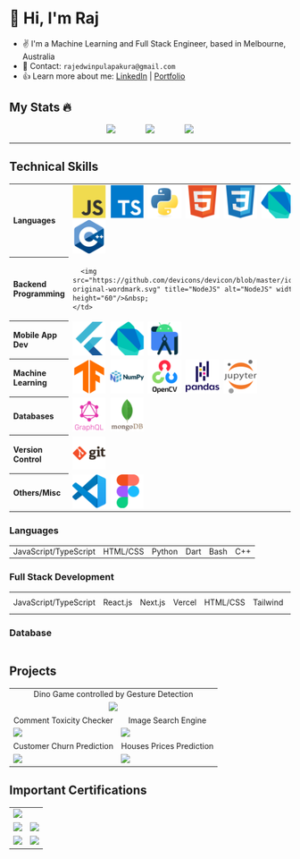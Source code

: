 # 👋 Hi, I'm Raj

- ✌️ I'm a Machine Learning and Full Stack Engineer, based in Melbourne, Australia
- 📨 Contact: `rajedwinpulapakura@gmail.com`
- 👍 Learn more about me: [LinkedIn](https://www.linkedin.com/in/raj-pulapakura-9b2348234/) | [Portfolio](https://www.rajpulapakura.com)

## My Stats 🔥
<div align="center">
<!--   <div> -->
    <img  src="https://github-readme-stats.vercel.app/api?username=raj-pulapakura&show_icons=true&theme=radical" />
    <img style="margin:0px 50px" width="350px" src="https://github-readme-stats.vercel.app/api/top-langs/?username=raj-pulapakura&layout=compact&theme=radical"/>
<!--   </div> -->
  <img src="https://github-readme-streak-stats.herokuapp.com/?user=raj-pulapakura&theme=radical" />
</div>

---


## Technical Skills

<table> 
  <tr>
    <th align="left">Languages</th>
    <td> 
      <img src="https://github.com/devicons/devicon/blob/master/icons/javascript/javascript-original.svg" title="JavaScript" alt="JavaScript" width="60" height="60"/>&nbsp;
      <img src="https://github.com/devicons/devicon/blob/master/icons/typescript/typescript-original.svg" title="TypeScript" alt="TypeScript" width="60" height="60"/>&nbsp;
        <img src="https://github.com/devicons/devicon/blob/master/icons/python/python-original.svg" title="Python3" alt="Python" width="60" height="60"/>&nbsp;
    <img src="https://github.com/devicons/devicon/blob/master/icons/html5/html5-original.svg" title="HTML" alt="HTML" width="60" height="60"/>&nbsp;
      <img src="https://github.com/devicons/devicon/blob/master/icons/css3/css3-original.svg" title="CSS" alt="CSS" width="60" height="60"/>&nbsp;
        <img src="https://github.com/devicons/devicon/blob/master/icons/dart/dart-original.svg" title="Dart" alt="Dart" width="60" height="60"/>&nbsp;
        <img src="https://github.com/devicons/devicon/blob/master/icons/bash/bash-original.svg" title="Bash" alt="Bash" width="60" height="60"/>&nbsp;
        <img src="https://github.com/devicons/devicon/blob/master/icons/cplusplus/cplusplus-original.svg" title="CSS" alt="CSS" width="60" height="60"/>&nbsp;
    </td>
  </tr>
  
        
  <tr>
    <th align="left">Backend Programming</th>
    <td> 

      <img src="https://github.com/devicons/devicon/blob/master/icons/nodejs/nodejs-original-wordmark.svg" title="NodeJS" alt="NodeJS" width="60" height="60"/>&nbsp;  
    </td>
  </tr>
  
  <tr>
    <th align="left">Mobile App Dev</th>
    <td> 
      <img src="https://github.com/devicons/devicon/blob/master/icons/flutter/flutter-original.svg" title="Flutter" alt="Flutter" width="60" height="60"/>&nbsp;
      <img src="https://github.com/devicons/devicon/blob/master/icons/dart/dart-original.svg" title="Python3" alt="Python" width="60" height="60"/>&nbsp;
      <img src="https://github.com/devicons/devicon/blob/master/icons/androidstudio/androidstudio-original.svg" title="Android Studio" alt="Android Studio" width="60" height="60"/>&nbsp;
    </td>
  </tr>

  <tr>
    <th align="left">Machine Learning</th>
    <td>
      <img src="https://github.com/devicons/devicon/blob/master/icons/tensorflow/tensorflow-original.svg" title="Tensorflow" alt="Tensorflow" width="60" height="60"/>&nbsp;
      <img src="https://github.com/devicons/devicon/blob/master/icons/numpy/numpy-original-wordmark.svg" title="Numpy" alt="Numpy" width="60" height="60"/>&nbsp;
      <img src="https://github.com/devicons/devicon/blob/master/icons/opencv/opencv-original-wordmark.svg" title="OpenCV" alt="OpenCV" width="60" height="60"/>&nbsp;
      <img src="https://github.com/devicons/devicon/blob/master/icons/pandas/pandas-original-wordmark.svg" title="Pandas" alt="Pandas" width="60" height="60"/>&nbsp;
      <img src="https://github.com/devicons/devicon/blob/master/icons/jupyter/jupyter-original-wordmark.svg" title="Jupyter" alt="Jupyter" width="60" height="60"/>&nbsp;
    </td>
  </tr>

  <tr>
    <th align="left">Databases</th>
    <td>
      <img src="https://github.com/devicons/devicon/blob/master/icons/graphql/graphql-plain-wordmark.svg" title="GraphQL" alt="GraphQL" width="60" height="60"/>&nbsp;
      <img src="https://github.com/devicons/devicon/blob/master/icons/mongodb/mongodb-original-wordmark.svg" title="MongoDB" alt="MongoDB" width="60" height="60"/>&nbsp;
    </td>
  </tr>
  
  <tr>
    <th align="left">Version Control</th>
    <td>
      <img src="https://github.com/devicons/devicon/blob/master/icons/git/git-original-wordmark.svg" title="Git" alt="Git" width="60" height="60"/>
    </td>
  </tr>
  
  <tr>
    <th align="left">Others/Misc</th>
    <td>
      <img src="https://github.com/devicons/devicon/blob/master/icons/vscode/vscode-original.svg" title="Visual Studio Code" alt="VSCode" width="60" height="60"/>&nbsp;
      <img src="https://github.com/devicons/devicon/blob/master/icons/figma/figma-original.svg" title="Figma" alt="Figma" width="60" height="60"/>&nbsp;
    </td>
  </tr>
</table>


<table>
  <tr>
    <h3>Languages</h3>
  </tr>
  <tr>
    <td>JavaScript/TypeScript</td>
    <td>HTML/CSS</td>
    <td>Python</td>
    <td>Dart</td>
    <td>Bash</td>
    <td>C++</td>
</tr>
</table>

<table>
  <tr>
    <h3>Full Stack Development</h3>
  </tr>
  <tr>
    <td>JavaScript/TypeScript</td>
    <td>React.js</td>
    <td>Next.js</td>
    <td>Vercel</td>
    <td>HTML/CSS</td>
    <td>Tailwind</td>
    <td>Material UI</td>
    <td>Redux/Zustand</td>
    <td>Node.js/REST APIs/FastAPI/Flask</td>
    <td>Express.js</td>
    <td>GraphQL/ApolloGraphQL</td>
    <td>TypeORM</td>
  </tr>
</table>

<table>
  <tr>
    <h3>Database</h3>
  </tr>
  <tr>
  
  </tr>
</table>
  
## Projects

<table border="0">
 <tr>
    <td colspan="2" align="center">Dino Game controlled by Gesture Detection</td>
 </tr>
 <tr>
    <td colspan="2" align="center"><img src="https://github.com/raj-pulapakura/raj-pulapakura/assets/87762282/8939495e-86cf-4e88-b648-01fbad891a27" /></td>
 </tr>
   <tr>
    <td align="center">Comment Toxicity Checker</td>
    <td align="center">Image Search Engine</td>
 </tr>
 <tr>
    <td><img src="https://github.com/raj-pulapakura/raj-pulapakura/assets/87762282/5913fe56-4c8e-4e69-8b44-ffe6281f4353" /></td>
    <td><img src="https://github.com/raj-pulapakura/raj-pulapakura/assets/87762282/d9fa78ec-b307-4522-876d-d9062c65f772" /></td>
 </tr>
 <tr>
    <td align="center">Customer Churn Prediction</td>
    <td align="center">Houses Prices Prediction</td>
 </tr>
 <tr>
    <td><img src="https://github.com/raj-pulapakura/raj-pulapakura/assets/87762282/b9da2432-cea5-4a55-ad0f-dca974ada9bd" /></td>
    <td><img src="https://github.com/raj-pulapakura/raj-pulapakura/assets/87762282/33c57bf8-5d36-4e0b-a121-79617b22bd51" /></td>
 </tr>
</table>

## Important Certifications

<table border="0">
 <tr>
    <td colspan="2"><img src="https://github.com/raj-pulapakura/raj-pulapakura/assets/87762282/acc1e709-2566-497c-a554-1fa04a3dc305" /></td>
 </tr>
 <tr>
    <td><img src="https://github.com/raj-pulapakura/raj-pulapakura/assets/87762282/1b56d620-ac64-4811-b05e-f3af8cd6817e" /></td>
    <td><img src="https://github.com/raj-pulapakura/raj-pulapakura/assets/87762282/3ffa23ce-d7da-4206-b3c8-37dd603592e0" /></td>
 </tr>
 <tr>
    <td><img src="https://github.com/raj-pulapakura/raj-pulapakura/assets/87762282/dde0dfb6-eb30-4bf8-98a7-406c23feb198" /></td>
    <td><img src="https://github.com/raj-pulapakura/raj-pulapakura/assets/87762282/da578d6e-626f-417c-a030-8c4f03028030" /></td>
 </tr>
</table>
